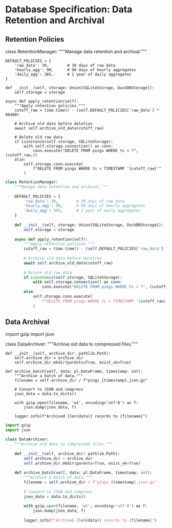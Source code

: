 # Database Specification: Data Retention and Archival



## Retention Policies

class RetentionManager:
    """Manage data retention and archival."""
    
    DEFAULT_POLICIES = {
        'raw_data': 30,        # 30 days of raw data
        'hourly_agg': 90,      # 90 days of hourly aggregates
        'daily_agg': 365,      # 1 year of daily aggregates
    }
    
    def __init__(self, storage: Union[SQLiteStorage, DuckDBStorage]):
        self.storage = storage
        
    async def apply_retention(self):
        """Apply retention policies."""
        cutoff_raw = time.time() - (self.DEFAULT_POLICIES['raw_data'] * 86400)
        
        # Archive old data before deletion
        await self.archive_old_data(cutoff_raw)
        
        # Delete old raw data
        if isinstance(self.storage, SQLiteStorage):
            with self.storage.connection() as conn:
                conn.execute("DELETE FROM pings WHERE ts < ?", (cutoff_raw,))
        else:
            self.storage.conn.execute(
                f"DELETE FROM pings WHERE ts < TIMESTAMP '{cutoff_raw}'"
            )

```python
class RetentionManager:
    """Manage data retention and archival."""
    
    DEFAULT_POLICIES = {
        'raw_data': 30,        # 30 days of raw data
        'hourly_agg': 90,      # 90 days of hourly aggregates
        'daily_agg': 365,      # 1 year of daily aggregates
    }
    
    def __init__(self, storage: Union[SQLiteStorage, DuckDBStorage]):
        self.storage = storage
        
    async def apply_retention(self):
        """Apply retention policies."""
        cutoff_raw = time.time() - (self.DEFAULT_POLICIES['raw_data'] * 86400)
        
        # Archive old data before deletion
        await self.archive_old_data(cutoff_raw)
        
        # Delete old raw data
        if isinstance(self.storage, SQLiteStorage):
            with self.storage.connection() as conn:
                conn.execute("DELETE FROM pings WHERE ts < ?", (cutoff_raw,))
        else:
            self.storage.conn.execute(
                f"DELETE FROM pings WHERE ts < TIMESTAMP '{cutoff_raw}'"
            )

```

## Data Archival

import gzip
import json

class DataArchiver:
    """Archive old data to compressed files."""
    
    def __init__(self, archive_dir: pathlib.Path):
        self.archive_dir = archive_dir
        self.archive_dir.mkdir(parents=True, exist_ok=True)
        
    def archive_batch(self, data: pl.DataFrame, timestamp: int):
        """Archive a batch of data."""
        filename = self.archive_dir / f"pings_{timestamp}.json.gz"
        
        # Convert to JSON and compress
        json_data = data.to_dicts()
        
        with gzip.open(filename, 'wt', encoding='utf-8') as f:
            json.dump(json_data, f)
        
        logger.info(f"Archived {len(data)} records to {filename}")

```python
import gzip
import json

class DataArchiver:
    """Archive old data to compressed files."""
    
    def __init__(self, archive_dir: pathlib.Path):
        self.archive_dir = archive_dir
        self.archive_dir.mkdir(parents=True, exist_ok=True)
        
    def archive_batch(self, data: pl.DataFrame, timestamp: int):
        """Archive a batch of data."""
        filename = self.archive_dir / f"pings_{timestamp}.json.gz"
        
        # Convert to JSON and compress
        json_data = data.to_dicts()
        
        with gzip.open(filename, 'wt', encoding='utf-8') as f:
            json.dump(json_data, f)
        
        logger.info(f"Archived {len(data)} records to {filename}")

```
